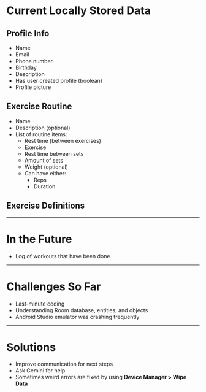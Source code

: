 # Current Locally Stored Data

## Profile Info
- Name  
- Email  
- Phone number  
- Birthday  
- Description  
- Has user created profile (boolean)  
- Profile picture  

## Exercise Routine
- Name  
- Description (optional)  
- List of routine items:
  - Rest time (between exercises)  
  - Exercise  
  - Rest time between sets  
  - Amount of sets  
  - Weight (optional)  
  - Can have either:
    - Reps  
    - Duration  

## Exercise Definitions

---

# In the Future

- Log of workouts that have been done

---

# Challenges So Far

- Last-minute coding  
- Understanding Room database, entities, and objects  
- Android Studio emulator was crashing frequently  

---

# Solutions

- Improve communication for next steps  
- Ask Gemini for help  
- Sometimes weird errors are fixed by using **Device Manager > Wipe Data**
